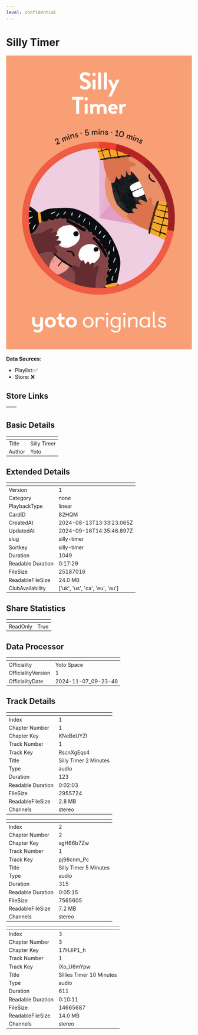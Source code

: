 ```yaml
---
level: confidential
---
```

# Silly Timer

![card_[82HQM].png](../../img/cards/card_[82HQM].png)

**Data Sources**: 

- Playlist:✅
- Store: ❌


## Store Links

| <!-- --> | <!-- --> |
| - | - |


## Basic Details

| <!-- --> | <!-- --> |
| - | - |
| Title | Silly Timer |
| Author | Yoto |


## Extended Details

| <!-- --> | <!-- --> |
| - | - |
| Version | 1 |
| Category | none |
| PlaybackType | linear |
| CardID | 82HQM |
| CreatedAt | 2024-08-13T13:33:23.065Z |
| UpdatedAt | 2024-09-16T14:35:46.897Z |
| slug | silly-timer |
| Sortkey | silly-timer |
| Duration | 1049 |
| Readable Duration | 0:17:29 |
| FileSize | 25187016 |
| ReadableFileSize | 24.0 MB |
| ClubAvailability | ['uk', 'us', 'ca', 'eu', 'au'] |


## Share Statistics

| <!-- --> | <!-- --> |
| - | - |
| ReadOnly | True |


## Data Processor

| <!-- --> | <!-- --> |
| - | - |
| Officiality | Yoto Space
| OfficialityVersion | 1
| OfficialityDate | 2024-11-07_09-23-48


## Track Details

| <!-- --> | <!-- --> |
| - | - |
| Index | 1 |
| Chapter Number | 1 |
| Chapter Key | KNeBeUYZI |
| Track Number | 1 |
| Track Key | RscnXgEqs4 |
| Title | Silly Timer 2 Minutes  |
| Type | audio |
| Duration | 123 |
| Readable Duration | 0:02:03 |
| FileSize | 2955724 |
| ReadableFileSize | 2.8 MB |
| Channels | stereo |

| <!-- --> | <!-- --> |
| - | - |
| Index | 2 |
| Chapter Number | 2 |
| Chapter Key | sgH66b7Zw |
| Track Number | 1 |
| Track Key | pj98cnm_Pc |
| Title | Silly Timer 5 Minutes  |
| Type | audio |
| Duration | 315 |
| Readable Duration | 0:05:15 |
| FileSize | 7565605 |
| ReadableFileSize | 7.2 MB |
| Channels | stereo |

| <!-- --> | <!-- --> |
| - | - |
| Index | 3 |
| Chapter Number | 3 |
| Chapter Key | 17HJIP1_h |
| Track Number | 1 |
| Track Key | iXo_U6mYpw |
| Title | Sillies Timer 10 Minutes  |
| Type | audio |
| Duration | 611 |
| Readable Duration | 0:10:11 |
| FileSize | 14665687 |
| ReadableFileSize | 14.0 MB |
| Channels | stereo |

